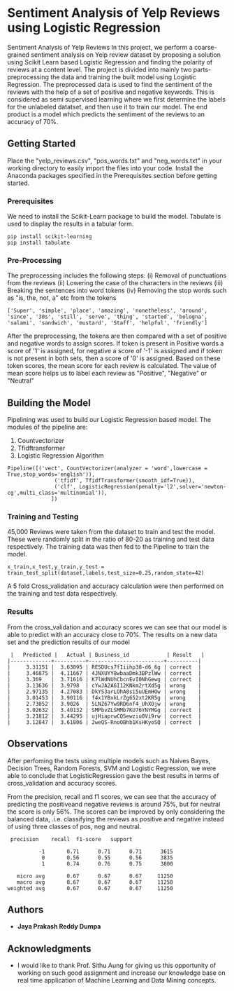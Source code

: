 # Sentiment Analysis of Yelp Reviews using Logistic Regression

Sentiment Analysis of Yelp Reviews In this project, we perform a coarse-grained sentiment analysis on Yelp review dataset by proposing a solution using Scikit Learn based Logistic Regression and finding the polarity of reviews at a content level. The project is divided into mainly two parts- preprocessing the data and training the built model using Logistic Regression. The preprocessed data is used to find the sentiment of the reviews with the help of a set of positive and negative keywords. This is considered as semi supervised learning where we first determine the labels for the unlabeled datatset, and then use it to train our model. The end product is a model which predicts the sentiment of the reviews to an accuracy of 70%.

## Getting Started

Place the "yelp_reviews.csv", "pos_words.txt" and "neg_words.txt" in your working directory to easily import the files into your code. Install the Anaconda packages specified in the Prerequisites section before getting started.

### Prerequisites

We need to install the Scikit-Learn package to build the model. 
Tabulate is used to display the results in a tabular form.

```
pip install scikit-learning
pip install tabulate
```

### Pre-Processing

The preprocessing includes the following steps:
(i)   Removal of punctuations from the reviews
(ii)  Lowering the case of the characters in the reviews
(iii) Breaking the sentences into word tokens 
(iv)  Removing the stop words such as "is, the, not, a" etc from the tokens
 
```
['Super', 'simple', 'place', 'amazing', 'nonetheless', 'around', 'since', '30s', 'still', 'serve', 'thing', 'started', 'bologna', 'salami', 'sandwich', 'mustard', 'Staff', 'helpful', 'friendly']
```

After the preprocessing, the tokens are then compared with a set of positive and negative words to assign scores. If token is present in Positive words a score of '1' is assigned, for negative a score of '-1' is assigned and if token is not present in both sets, then a score of '0' is assigned.
Based on these token scores, the mean score for each review is calculated. The value of mean score helps us to label each review as "Positive", "Negative" or "Neutral"

## Building the Model

Pipelining was used to build our Logistic Regression based model. The modules of the pipeline are:
1) Countvectorizer
2) Tfidftransformer
3) Logistic Regression Algorithm

```
Pipeline([('vect', CountVectorizer(analyzer = 'word',lowercase = True,stop_words='english')),
               ('tfidf', TfidfTransformer(smooth_idf=True)),
               ('clf', LogisticRegression(penalty='l2',solver='newton-cg',multi_class='multinomial')),
              ])
```

### Training and Testing

45,000 Reviews were taken from the dataset to train and test the model. These were randomly split in the ratio of 80-20 as training and test data respectively. The training data was then fed to the Pipeline to train the model.

```
x_train,x_test,y_train,y_test = train_test_split(dataset,labels,test_size=0.25,random_state=42)
```

A 5 fold Cross_validation and accuracy calculation were then performed on the training and test data respectively. 


### Results

From the cross_validation and accuracy scores we can see that our model is able to predict with an accuracy close to 70%.
The results on a new data set and the prediction results of our model

```
 |   Predicted |   Actual | Business_id            | Result   |
|-------------+----------+------------------------+----------|
|     3.31151 |  3.63095 | RESDUcs7fIiihp38-d6_6g | correct  |
|     3.46875 |  4.11667 | 4JNXUYY8wbaaDmk3BPzlWw | correct  |
|     3.369   |  3.71616 | K7lWdNUhCbcnEvI0NhGewg | correct  |
|     3.13636 |  3.9798  | cYwJA2A6I12KNkm2rtXd5g | wrong    |
|     2.97135 |  4.27083 | DkYS3arLOhA8si5uUEmHOw | wrong    |
|     3.01453 |  3.90116 | f4x1YBxkLrZg652xt2KR5g | wrong    |
|     2.73052 |  3.9026  | 5LNZ67Yw9RD6nf4_UhXOjw | wrong    |
|     3.02632 |  3.40132 | SMPbvZLSMMb7KU76YNYMGg | correct  |
|     3.21812 |  3.44295 | ujHiaprwCQ5ewziu0Vi9rw | correct  |
|     3.12847 |  3.61806 | 2weQS-RnoOBhb1KsHKyoSQ | correct  |
```

## Observations

After perfoming the tests using multiple models such as Naives Bayes, Decision Trees, Random Forests, SVM and Logistic Regression, we were able to conclude that LogisticRegression gave the best results in terms of cross_validation and accuracy scores.

From the precision, recall and f1 scores, we can see that the accuracy of predicting the positiveand negative reviews is around 75%, but for neutral the score is only 56%. The scores can be improved by only considering the balanced data, .i.e. classifying the reviews as positive and negative instead of using three classes of pos, neg and neutral.

```
 precision    recall  f1-score   support

          -1       0.71      0.71      0.71      3615
           0       0.56      0.55      0.56      3835
           1       0.74      0.76      0.75      3800

   micro avg       0.67      0.67      0.67     11250
   macro avg       0.67      0.67      0.67     11250
weighted avg       0.67      0.67      0.67     11250
```

## Authors

* **Jaya Prakash Reddy Dumpa** 

## Acknowledgments

* I would like to thank Prof. Sithu Aung for giving us this opportunity of working on such good assignment and increase our knowledge base on real time application of Machine Learning and Data Mining concepts.


